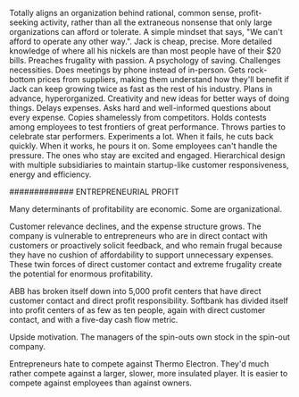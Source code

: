 
Totally aligns an organization behind rational, common sense, profit-seeking activity, rather than all the extraneous nonsense that only large organizations can afford or tolerate. A simple mindset that says, "We can't afford to operate any other way.".
Jack is cheap, precise. More detailed knowledge of where all his nickels are than most people have of their $20 bills. Preaches frugality with passion. A psychology of saving. Challenges necessities. Does meetings by phone instead of in-person. Gets rock-bottom prices from suppliers, making them understand how they'll benefit if Jack can keep growing twice as fast as the rest of his industry. Plans in advance, hyperorganized.
Creativity and new ideas for better ways of doing things.
Delays expenses. Asks hard and well-informed questions about every expense. Copies shamelessly from competitors. Holds contests among employees to test frontiers of great performance. Throws parties to celebrate star performers.
Experiments a lot. When it fails, he cuts back quickly. When it works, he pours it on.
Some employees can't handle the pressure. The ones who stay are excited and engaged.
Hierarchical design with multiple subsidiaries to maintain startup-like customer responsiveness, energy and efficiency.

############# ENTREPRENEURIAL PROFIT

Many determinants of profitability are economic. Some are organizational.

Customer relevance declines, and the expense structure grows.
The company is vulnerable to entrepreneurs who are in direct contact with customers or proactively solicit feedback, and who remain frugal because they have no cushion of affordability to support unnecessary expenses.
These twin forces of direct customer contact and extreme frugality create the potential for enormous profitability.

ABB has broken itself down into 5,000 profit centers that have direct customer contact and direct profit responsibility.
Softbank has divided itself into profit centers of as few as ten people, again with direct customer contact, and with a five-day cash flow metric.

Upside motivation. The managers of the spin-outs own stock in the spin-out company.

Entrepreneurs hate to compete against Thermo Electron. They'd much rather compete against a larger, slower, more insulated player. It is easier to compete against employees than against owners.
